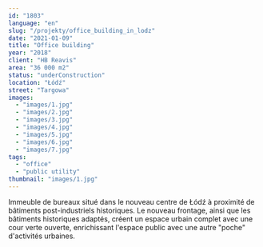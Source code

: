 ```yaml
---
id: "1803"
language: "en"
slug: "/projekty/office_building_in_lodz"
date: "2021-01-09"
title: "Office building"
year: "2018"
client: "HB Reavis"
area: "36 000 m2"
status: "underConstruction"
location: "Łódź"
street: "Targowa"
images:
  - "images/1.jpg"
  - "images/2.jpg"
  - "images/3.jpg"
  - "images/4.jpg"
  - "images/5.jpg"
  - "images/6.jpg"
  - "images/7.jpg"    
tags:
  - "office"
  - "public utility"
thumbnail: "images/1.jpg"
---
```

Immeuble de bureaux situé dans le nouveau centre de Łódź à proximité de bâtiments post-industriels historiques. Le nouveau frontage, ainsi que les bâtiments historiques adaptés, créent un espace urbain complet avec une cour verte ouverte, enrichissant l'espace public avec une autre "poche" d'activités urbaines.


